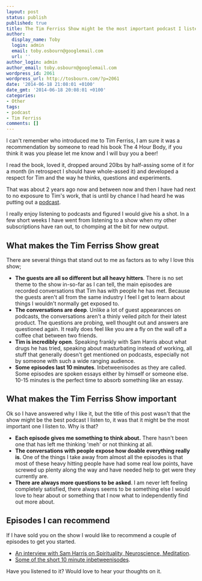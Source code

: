 ```yaml
---
layout: post
status: publish
published: true
title: The Tim Ferriss Show might be the most important podcast I listen to
author:
  display_name: Toby
  login: admin
  email: toby.osbourn@googlemail.com
  url: ''
author_login: admin
author_email: toby.osbourn@googlemail.com
wordpress_id: 2061
wordpress_url: http://tosbourn.com/?p=2061
date: '2014-06-18 21:08:01 +0100'
date_gmt: '2014-06-18 20:08:01 +0100'
categories:
- Other
tags:
- podcast
- Tim Ferriss
comments: []
---
```

<p>I can't remember who introduced me to Tim Ferriss, I am sure it was a recommendation by someone to read his book The 4 Hour Body, if you think it was you please let me know and I will buy you a beer!</p>
<p>I read the book, loved it, dropped around 20lbs by half-assing some of it for a month (in retrospect I should have whole-assed it) and developed a respect for Tim and the way he thinks, questions and experiments.</p>
<p>That was about 2 years ago now and between now and then I have had next to no exposure to Tim's work, that is until by chance I had heard he was putting out a <a href="http://fourhourworkweek.com/category/the-tim-ferriss-show/">podcast</a>.</p>
<p>I really enjoy listening to podcasts and figured I would give his a shot. In a few short weeks I have went from listening to a show when my other subscriptions have ran out, to chomping at the bit for new output.</p>
<h2>What makes the Tim Ferriss Show great</h2>
<p>There are several things that stand out to me as factors as to why I love this show;</p>
<ul>
<li><strong>The guests are all so different but all heavy hitters</strong>. There is no set theme to the show in-so-far as I can tell, the main episodes are recorded conversations that Tim has with people he has met. Because the guests aren't all from the same industry I feel I get to learn about things I wouldn't normally get exposed to.</li>
<li><strong>The conversations are deep</strong>. Unlike a lot of guest appearances on podcasts, the conversations aren't a thinly veiled pitch for their latest product. The questions are probing, well thought out and answers are questioned again. It really does feel like you are a fly on the wall off a coffee chat between two friends.</li>
<li><strong>Tim is incredibly open</strong>. Speaking frankly with Sam Harris about what drugs he has tried, speaking about masturbating instead of working, all stuff that generally doesn't get mentioned on podcasts, especially not by someone with such a wide ranging audience.</li>
<li><strong>Some episodes last 10 minutes</strong>. Inbetweenisodes as they are called. Some episodes are spoken essays either by himself or someone else. 10-15 minutes is the perfect time to absorb something like an essay.</li>
</ul>
<h2>What makes the Tim Ferriss Show important</h2>
<p>Ok so I have answered why I like it, but the title of this post wasn't that the show might be the best podcast I listen to, it was that it might be the most important one I listen to. Why is that?</p>
<ul>
<li><strong>Each episode gives me something to think about.</strong> There hasn't been one that has left me thinking 'meh' or not thinking at all.</li>
<li><strong>The conversations with people expose how doable everything really is</strong>. One of the things I take away from almost all the episodes is that most of these heavy hitting people have had some real low points, have screwed up plenty along the way and have needed help to get were they currently are.</li>
<li><strong>There are always more questions to be asked</strong>. I am never left feeling completely satisfied, there always seems to be something else I would love to hear about or something that I now what to independently find out more about.</li>
</ul>
<h2>Episodes I can recommend</h2>
<p>If I have sold you on the show I would like to recommend a couple of episodes to get you started.</p>
<ul>
<li><a href="http://fourhourworkweek.com/2014/06/18/sam-harris/">An interview with Sam Harris on Spirituality, Neuroscience, Meditation</a>.</li>
<li><a href="http://fourhourworkweek.com/2014/06/16/not-to-do-lists-drugs-and-other-productivity-tricks/">Some of the short 10 minute inbetweenisodes</a>.</li>
</ul>
<p>Have you listened to it? Would love to hear your thoughts on it.</p>
